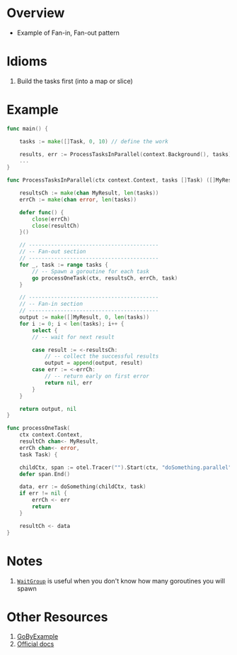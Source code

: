 # Overview
- Example of Fan-in, Fan-out pattern


# Idioms
1. Build the tasks first (into a map or slice)



# Example
```go
func main() {

    tasks := make([]Task, 0, 10) // define the work

    results, err := ProcessTasksInParallel(context.Background(), tasks)
    ...
}

func ProcessTasksInParallel(ctx context.Context, tasks []Task) ([]MyResult, error) {

    resultsCh := make(chan MyResult, len(tasks))
    errCh := make(chan error, len(tasks))

    defer func() {
        close(errCh)
        close(resultCh)
    }()

    // -----------------------------------------
    // -- Fan-out section
    // -----------------------------------------
    for _, task := range tasks {
        // -- Spawn a goroutine for each task
        go processOneTask(ctx, resultsCh, errCh, task)
    }

    // -----------------------------------------
    // -- Fan-in section
    // -----------------------------------------
    output := make([]MyResult, 0, len(tasks))
    for i := 0; i < len(tasks); i++ {
        select {
        // -- wait for next result

        case result := <-resultsCh:
            // -- collect the successful results
            output = append(output, result)
        case err := <-errCh:
            // -- return early on first error
            return nil, err
        }
    }

    return output, nil
}

func processOneTask(
    ctx context.Context,
    resultCh chan<- MyResult,
    errCh chan<- error,
    task Task) {

    childCtx, span := otel.Tracer("").Start(ctx, "doSomething.parallel")
    defer span.End()

    data, err := doSomething(childCtx, task)
    if err != nil {
        errCh <- err
        return
    }

    resultCh <- data
}
```


# Notes
1. [`WaitGroup`](https://pkg.go.dev/sync) is useful when you don't know how many goroutines you will spawn


# Other Resources
1. [GoByExample](https://gobyexample.com/waitgroups)
1. [Official docs](https://pkg.go.dev/sync#WaitGroup)
